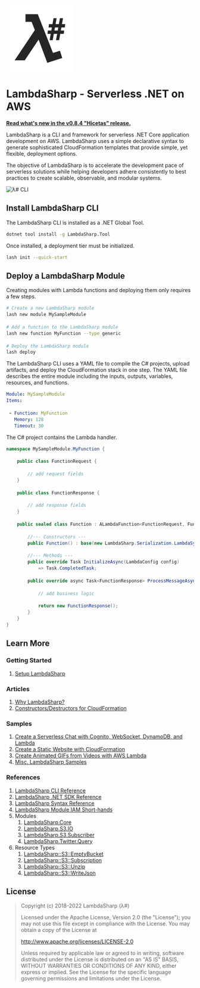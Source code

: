 ﻿![λ#](Docs/images/LambdaSharpBadge.png)

# LambdaSharp - Serverless .NET on AWS

**[Read what's new in the v0.8.4 "Hicetas" release.](https://lambdasharp.net/articles/ReleaseNotes-Hicetas.html)**

LambdaSharp is a CLI and framework for serverless .NET Core application development on AWS. LambdaSharp uses a simple declarative syntax to generate sophisticated CloudFormation templates that provide simple, yet flexible, deployment options.

The objective of LambdaSharp is to accelerate the development pace of serverless solutions while helping developers adhere consistently to best practices to create scalable, observable, and modular systems.

![λ# CLI](Docs/images/LashAnsiColor-WIP.gif)

## Install LambdaSharp CLI

The LambdaSharp CLI is installed as a .NET Global Tool.

```bash
dotnet tool install -g LambdaSharp.Tool
```

Once installed, a deployment tier must be initialized.
```bash
lash init --quick-start
```

## Deploy a LambdaSharp Module

Creating modules with Lambda functions and deploying them only requires a few steps.

```bash
# Create a new LambdaSharp module
lash new module MySampleModule

# Add a function to the LambdaSharp module
lash new function MyFunction --type generic

# Deploy the LambdaSharp module
lash deploy
```

The LambdaSharp CLI uses a YAML file to compile the C# projects, upload artifacts, and deploy the CloudFormation stack in one step. The YAML file describes the entire module including the inputs, outputs, variables, resources, and functions.

```yaml
Module: MySampleModule
Items:

 - Function: MyFunction
   Memory: 128
   Timeout: 30
```

The C# project contains the Lambda handler.

```csharp
namespace MySampleModule.MyFunction {

    public class FunctionRequest {

        // add request fields
    }

    public class FunctionResponse {

        // add response fields
    }

    public sealed class Function : ALambdaFunction<FunctionRequest, FunctionResponse> {

        //--- Constructors ---
        public Function() : base(new LambdaSharp.Serialization.LambdaSystemTextJsonSerializer()) { }

        //--- Methods ---
        public override Task InitializeAsync(LambdaConfig config)
            => Task.CompletedTask;

        public override async Task<FunctionResponse> ProcessMessageAsync(FunctionRequest request) {

            // add business logic

            return new FunctionResponse();
        }
    }
}
```

## Learn More

### Getting Started

1. [Setup LambdaSharp](https://lambdasharp.net/articles/Setup.html)

### Articles

1. [Why LambdaSharp?](https://lambdasharp.net/articles/WhyLambdaSharp.html)
1. [Constructors/Destructors for CloudFormation](https://lambdasharp.net/articles/Finalizer.html)

### Samples

1. [Create a Serverless Chat with Cognito, WebSocket, DynamoDB, and Lambda](https://github.com/LambdaSharp/Chat)
1. [Create a Static Website with CloudFormation](https://github.com/LambdaSharp/StaticWebsite-Sample)
1. [Create Animated GIFs from Videos with AWS Lambda](https://github.com/LambdaSharp/GifMaker-Sample)
1. [Misc. LambdaSharp Samples](Samples/)

### References

1. [LambdaSharp CLI Reference](https://lambdasharp.net/cli/Index.html)
1. [LambdaSharp .NET SDK Reference](https://lambdasharp.net/sdk/Index.html)
1. [LambdaSharp Syntax Reference](https://lambdasharp.net/syntax/Index.html)
1. [LambdaSharp Module IAM Short-hands](src/LambdaSharp.Tool/Resources/IAM-Mappings.yml)
1. Modules
    1. [LambdaSharp.Core](https://lambdasharp.net/modules/LambdaSharp-Core.html)
    1. [LambdaSharp.S3.IO](https://lambdasharp.net/modules/LambdaSharp-S3-IO.html)
    1. [LambdaSharp.S3.Subscriber](https://lambdasharp.net/modules/LambdaSharp-S3-Subscriber.html)
    1. [LambdaSharp.Twitter.Query](https://lambdasharp.net/modules/LambdaSharp-Twitter-Query.html)
1. Resource Types
    1. [LambdaSharp::S3::EmptyBucket](https://lambdasharp.net/modules/LambdaSharp-S3-EmptyBucket.html)
    1. [LambdaSharp::S3::Subscription](https://lambdasharp.net/modules/LambdaSharp-S3-Subscription.html)
    1. [LambdaSharp::S3::Unzip](https://lambdasharp.net/modules/LambdaSharp-S3-Unzip.html)
    1. [LambdaSharp::S3::WriteJson](https://lambdasharp.net/modules/LambdaSharp-S3-WriteJson.html)

## License

> Copyright (c) 2018-2022 LambdaSharp (λ#)
>
> Licensed under the Apache License, Version 2.0 (the "License");
> you may not use this file except in compliance with the License.
> You may obtain a copy of the License at
>
> http://www.apache.org/licenses/LICENSE-2.0
>
> Unless required by applicable law or agreed to in writing, software
> distributed under the License is distributed on an "AS IS" BASIS,
> WITHOUT WARRANTIES OR CONDITIONS OF ANY KIND, either express or implied.
> See the License for the specific language governing permissions and
> limitations under the License.
